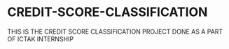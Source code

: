 # CREDIT-SCORE-CLASSIFICATION

THIS IS THE CREDIT SCORE CLASSIFICATION PROJECT DONE AS A PART OF ICTAK INTERNSHIP
